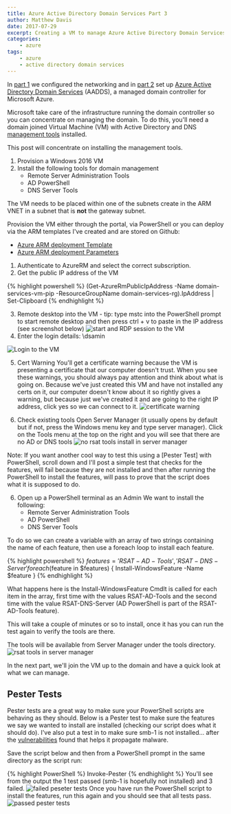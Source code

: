 ```yaml
---
title: Azure Active Directory Domain Services Part 3
author: Matthew Davis
date: 2017-07-29
excerpt: Creating a VM to manage Azure Active Directory Domain Services
categories: 
    - azure
tags:
    - azure
    - active directory domain services
---
```


In [part 1] we configured the networking and in [part 2] set up [Azure Active Directory Domain Services] (AADDS), a managed domain controller for Microsoft Azure.

Microsoft take care of the infrastructure running the domain controller so you can concentrate on managing the domain. To do this, you'll need a domain joined Virtual Machine (VM) with Active Directory and DNS [management tools] installed. 

This post will concentrate on installing the management tools.

1. Provision a Windows 2016 VM
2. Install the following tools for domain management
    - Remote Server Administration Tools
    - AD PowerShell
    - DNS Server Tools

The VM needs to be placed within one of the subnets create in the ARM VNET in a subnet that is **not** the gateway subnet.

Provision the VM either through the portal, via PowerShell or you can deploy via the ARM templates I've created and are stored on Github:
- [Azure ARM deployment Template]
- [Azure ARM deployment Parameters]

1. Authenticate to AzureRM and select the correct subscription.
2. Get the public IP address of the VM

{% highlight powershell %}
(Get-AzureRmPublicIpAddress -Name domain-services-vm-pip -ResourceGroupName domain-services-rg).IpAddress | Set-Clipboard
{% endhighlight %}

3. Remote desktop into the VM - tip: type mstc into the PowerShell prompt to start remote desktop and then press ctrl + v to paste in the IP address (see screenshot below)
![start and RDP session to the VM](/images/azure-ad-domain-services/start-rdp.png)
4. Enter the login details: \dsamin

![Login to the VM](/images/azure-ad-domain-services/connect-rdp.png)

5. Cert Warning
You'll get a certificate warning because the VM is presenting a certificate that our computer doesn't trust. When you see these warnings, you should always pay attention and think about what is going on. Because we've just created this VM and have not installed any certs on it, our computer doesn't know about it so rightly gives a warning, but because just we've created it and are going to the right IP address, click yes so we can connect to it.
![certificate warning](/images/azure-ad-domain-services/cert-warning.png)

5. Check existing tools
Open Server Manager (it usually opens by default but if not, press the Windows menu key and type server manager).
Click on the Tools menu at the top on the right and you will see that there are no AD or DNS tools
![no rsat tools install in server manager](/images/azure-ad-domain-services/no-rsat-tools.png)

Note: If you want another cool way to test this using a [Pester Test] with PowerShell, scroll down and I'll post a simple test that checks for the features, will fail because they are not installed and then after running the PowerShell to install the features, will pass to prove that the script does what it is supposed to do.

6. Open up a PowerShell terminal as an Admin
We want to install the following:
    - Remote Server Administration Tools
    - AD PowerShell
    - DNS Server Tools


To do so we can create a variable with an array of two strings containing the name of each feature, then use a foreach loop to install each feature.

{% highlight powershell %}
$features = 'RSAT-AD-Tools', 'RSAT-DNS-Server'
foreach($feature in $features) {
Install-WindowsFeature -Name $feature
}
{% endhighlight %}

What happens here is the Install-WindowsFeature Cmdlt is called for each item in the array, first time with the values RSAT-AD-Tools and the second time with the value RSAT-DNS-Server (AD PowerShell is part of the RSAT-AD-Tools feature).

This will take a couple of minutes or so to install, once it has you can run the test again to verify the tools are there.

The tools will be available from Server Manager under the tools directory.
![rsat tools in server manager](/images/azure-ad-domain-services/rsat-tools.png)

In the next part, we'll join the VM up to the domain and have a quick look at what we can manage.

## Pester Tests
Pester tests are a great way to make sure your PowerShell scripts are behaving as they should. Below is a Pester test to make sure the features we say we wanted to install are installed (checking our script does what it should do). I've also put a test in to make sure smb-1 is not installed... after the [vulnerabilities] found that helps it propagate malware.

Save the script below and then from a PowerShell prompt in the same directory as the script run: 

{% highlight PowerShell %}
Invoke-Pester
{% endhighlight %} 
You'll see from the output the 1 test passed (smb-1 is hopefully not installed) and 3 failed.
![failed peseter tests](/images/azure-ad-domain-services/config-test.png)
Once you have run the PowerShell script to install the features, run this again and you should see that all tests pass.
![passed pester tests](/images/azure-ad-domain-services/config-test-pass.png)

<script src="https://gist.github.com/MatthewJDavis/13effe612ad0eabc438675ba92055f35.js"></script>

[Azure Active Directory Domain Services]: https://azure.microsoft.com/en-gb/services/active-directory-ds/
[part 1]: https://matthewdavis111.com/
[part 2]: https://matthewdavis111.com/
[management tools]: https://docs.microsoft.com/en-us/azure/active-directory-domain-services/active-directory-ds-admin-guide-administer-domain
[Azure ARM deployment Template]: https://github.com/MatthewJDavis/Azure/blob/master/Domain-Services/vm-templates/windows-management-vm/azuredeploy.json
[Azure ARM deployment Parameters]: https://github.com/MatthewJDavis/Azure/blob/master/Domain-Services/vm-templates/windows-management-vm/azuredeploy.parameters.json
[Pester Tests]: https://github.com/pester/Pester
[vulnerabilities]: https://technet.microsoft.com/en-us/library/security/ms17-010.aspx